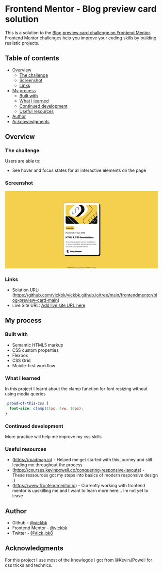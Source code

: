 # Frontend Mentor - Blog preview card solution

This is a solution to the [Blog preview card challenge on Frontend Mentor](https://www.frontendmentor.io/challenges/blog-preview-card-ckPaj01IcS). Frontend Mentor challenges help you improve your coding skills by building realistic projects.

## Table of contents

- [Overview](#overview)
  - [The challenge](#the-challenge)
  - [Screenshot](#screenshot)
  - [Links](#links)
- [My process](#my-process)
  - [Built with](#built-with)
  - [What I learned](#what-i-learned)
  - [Continued development](#continued-development)
  - [Useful resources](#useful-resources)
- [Author](#author)
- [Acknowledgments](#acknowledgments)

## Overview

### The challenge

Users are able to:

- See hover and focus states for all interactive elements on the page

### Screenshot

![](./design/Frontend-Mentor-Blog-preview-card.png)

### Links

- Solution URL: (https://github.com/vickbk/vickbk.github.io/tree/main/frontendmentor/blog-preview-card-main)
- Live Site URL: [Add live site URL here](https://vickbk.github.io/frontendmentor/blog-preview-card-main/)

## My process

### Built with

- Semantic HTML5 markup
- CSS custom properties
- Flexbox
- CSS Grid
- Mobile-first workflow

### What I learned

In this project I learnt about the clamp function for font resizing without using media queries

```css
.proud-of-this-css {
  font-size: clamp(15px, 4vw, 16px);
}
```

### Continued development

More practice will help me improve my css skills

### Useful resources

- (https://roadmap.io) - Helped me get started with this journey and still leading me throughout the process
- (https://courses.kevinpowell.co/conquering-responsive-layouts) - These ressources got my steps into basics of modern responsive design :)
- (https://www.frontendmentor.io) - Currently working with frontend mentor is upskilling me and I want to learn more here... Im not yet to leave

## Author

- Github - [@vickbk](https://github.com/vickbk)
- Frontend Mentor - [@vickbk](https://www.frontendmentor.io/profile/vickbk)
- Twitter - [@Vick_bk8](https://x.com/Vick_bk8)

## Acknowledgments

For this project I use most of the knowlegde I got from @KevinJPowell for css tricks and technics.
